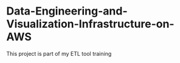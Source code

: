 # Data-Engineering-and-Visualization-Infrastructure-on-AWS
This project is part of my ETL tool training
